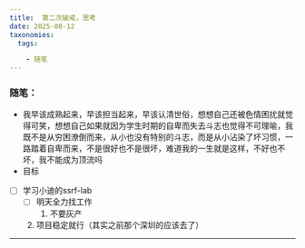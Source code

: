 ```yaml
---
title:  第二次破戒，思考
date: 2025-08-12
taxonomies:
  tags:

    - 随笔
---
```


### 随笔：

- 我早该成熟起来，早该担当起来，早该认清世俗，想想自己还被色情困扰就觉得可笑，想想自己如果就因为学生时期的自卑而失去斗志也觉得不可理喻，我既不是从穷困潦倒而来，从小也没有特别的斗志，而是从小沾染了坏习惯，一路踏着自卑而来，不是很好也不是很坏，难道我的一生就是这样，不好也不坏，我不能成为顶流吗
- 目标
- [ ] 学习小迪的ssrf-lab
  - [ ] 明天全力找工作
    1. 不要灰产
  2. 项目稳定就行（其实之前那个深圳的应该去了）

------


